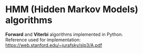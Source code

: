 # HMM (Hidden Markov Models) algorithms

**Forward** and **Viterbi** algorithms implemented in Python.  
Reference used for implementation: https://web.stanford.edu/~jurafsky/slp3/A.pdf